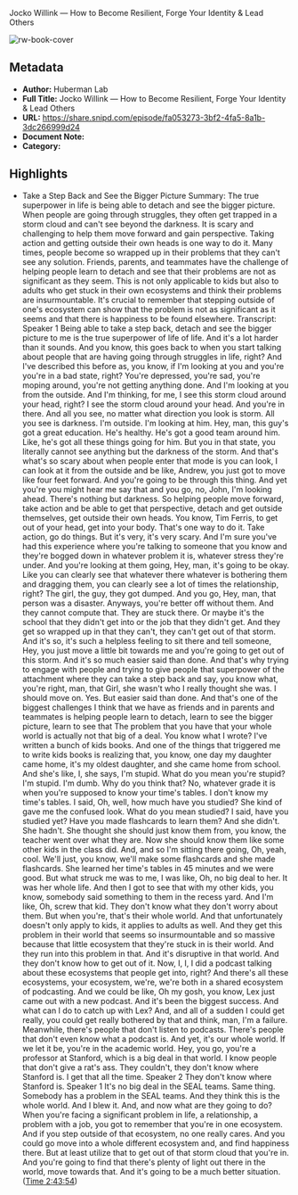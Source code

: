 Jocko Willink —  How to Become Resilient, Forge Your Identity & Lead Others

![rw-book-cover](https://images.weserv.nl/?url=https%3A%2F%2Fmegaphone.imgix.net%2Fpodcasts%2F042e6144-725e-11ec-a75d-c38f702aecad%2Fimage%2FHuberman-Lab-Podcast-Thumbnail-3000x3000.png%3Fixlib%3Drails-2.1.2%26max-w%3D3000%26max-h%3D3000%26fit%3Dcrop%26auto%3Dformat%2Ccompress&w=100&h=100)

## Metadata
- **Author:** Huberman Lab
- **Full Title:** Jocko Willink —  How to Become Resilient, Forge Your Identity & Lead Others
- **URL:** https://share.snipd.com/episode/fa053273-3bf2-4fa5-8a1b-3dc266999d24
- **Document Note:** 
- **Category:**

## Highlights
- Take a Step Back and See the Bigger Picture 
  Summary:
  The true superpower in life is being able to detach and see the bigger picture.
  When people are going through struggles, they often get trapped in a storm cloud and can't see beyond the darkness. It is scary and challenging to help them move forward and gain perspective.
  Taking action and getting outside their own heads is one way to do it.
  Many times, people become so wrapped up in their problems that they can't see any solution.
  Friends, parents, and teammates have the challenge of helping people learn to detach and see that their problems are not as significant as they seem. This is not only applicable to kids but also to adults who get stuck in their own ecosystems and think their problems are insurmountable. It's crucial to remember that stepping outside of one's ecosystem can show that the problem is not as significant as it seems and that there is happiness to be found elsewhere.
  Transcript:
  Speaker 1
  Being able to take a step back, detach and see the bigger picture to me is the true superpower of life of life. And it's a lot harder than it sounds. And you know, this goes back to when you start talking about people that are having going through struggles in life, right? And I've described this before as, you know, if I'm looking at you and you're you're in a bad state, right? You're depressed, you're sad, you're moping around, you're not getting anything done. And I'm looking at you from the outside. And I'm thinking, for me, I see this storm cloud around your head, right? I see the storm cloud around your head. And you're in there. And all you see, no matter what direction you look is storm. All you see is darkness. I'm outside. I'm looking at him. Hey, man, this guy's got a great education. He's healthy. He's got a good team around him. Like, he's got all these things going for him. But you in that state, you literally cannot see anything but the darkness of the storm. And that's what's so scary about when people enter that mode is you can look, I can look at it from the outside and be like, Andrew, you just got to move like four feet forward. And you're going to be through this thing. And yet you're you might hear me say that and you go, no, John, I'm looking ahead. There's nothing but darkness. So helping people move forward, take action and be able to get that perspective, detach and get outside themselves, get outside their own heads. You know, Tim Ferris, to get out of your head, get into your body. That's one way to do it. Take action, go do things. But it's very, it's very scary. And I'm sure you've had this experience where you're talking to someone that you know and they're bogged down in whatever problem it is, whatever stress they're under. And you're looking at them going, Hey, man, it's going to be okay. Like you can clearly see that whatever there whatever is bothering them and dragging them, you can clearly see a lot of times the relationship, right? The girl, the guy, they got dumped. And you go, Hey, man, that person was a disaster. Anyways, you're better off without them. And they cannot compute that. They are stuck there. Or maybe it's the school that they didn't get into or the job that they didn't get. And they get so wrapped up in that they can't, they can't get out of that storm. And it's so, it's such a helpless feeling to sit there and tell someone, Hey, you just move a little bit towards me and you're going to get out of this storm. And it's so much easier said than done. And that's why trying to engage with people and trying to give people that superpower of the attachment where they can take a step back and say, you know what, you're right, man, that Girl, she wasn't who I really thought she was. I should move on. Yes. But easier said than done. And that's one of the biggest challenges I think that we have as friends and in parents and teammates is helping people learn to detach, learn to see the bigger picture, learn to see that The problem that you have that your whole world is actually not that big of a deal. You know what I wrote? I've written a bunch of kids books. And one of the things that triggered me to write kids books is realizing that, you know, one day my daughter came home, it's my oldest daughter, and she came home from school. And she's like, I, she says, I'm stupid. What do you mean you're stupid? I'm stupid. I'm dumb. Why do you think that? No, whatever grade it is when you're supposed to know your time's tables. I don't know my time's tables. I said, Oh, well, how much have you studied? She kind of gave me the confused look. What do you mean studied? I said, have you studied yet? Have you made flashcards to learn them? And she didn't. She hadn't. She thought she should just know them from, you know, the teacher went over what they are. Now she should know them like some other kids in the class did. And, and so I'm sitting there going, Oh, yeah, cool. We'll just, you know, we'll make some flashcards and she made flashcards. She learned her time's tables in 45 minutes and we were good. But what struck me was to me, I was like, Oh, no big deal to her. It was her whole life. And then I got to see that with my other kids, you know, somebody said something to them in the recess yard. And I'm like, Oh, screw that kid. They don't know what they don't worry about them. But when you're, that's their whole world. And that unfortunately doesn't only apply to kids, it applies to adults as well. And they get this problem in their world that seems so insurmountable and so massive because that little ecosystem that they're stuck in is their world. And they run into this problem in that. And it's disruptive in that world. And they don't know how to get out of it. Now, I, I, I did a podcast talking about these ecosystems that people get into, right? And there's all these ecosystems, your ecosystem, we're, we're both in a shared ecosystem of podcasting. And we could be like, Oh my gosh, you know, Lex just came out with a new podcast. And it's been the biggest success. And what can I do to catch up with Lex? And, and all of a sudden I could get really, you could get really bothered by that and think, man, I'm a failure. Meanwhile, there's people that don't listen to podcasts. There's people that don't even know what a podcast is. And yet, it's our whole world. If we let it be, you're in the academic world. Hey, you go, you're a professor at Stanford, which is a big deal in that world. I know people that don't give a rat's ass. They couldn't, they don't know where Stanford is. I get that all the time.
  Speaker 2
  They don't know where Stanford is.
  Speaker 1
  It's no big deal in the SEAL teams. Same thing. Somebody has a problem in the SEAL teams. And they think this is the whole world. And I blew it. And, and now what are they going to do? When you're facing a significant problem in life, a relationship, a problem with a job, you got to remember that you're in one ecosystem. And if you step outside of that ecosystem, no one really cares. And you could go move into a whole different ecosystem and, and find happiness there. But at least utilize that to get out of that storm cloud that you're in. And you're going to find that there's plenty of light out there in the world, move towards that. And it's going to be a much better situation. ([Time 2:43:54](https://share.snipd.com/snip/8c2d95bc-a67c-42b4-b5ca-de85d8fe8d67))
